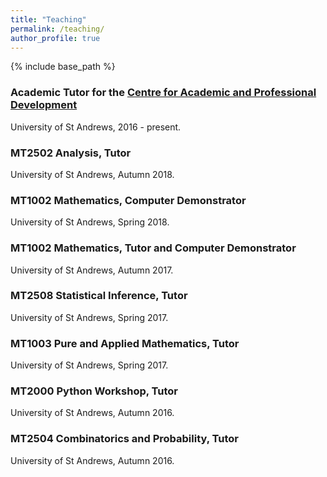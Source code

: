 ```yaml
---
title: "Teaching"
permalink: /teaching/
author_profile: true
---
```

{% include base_path %}

### Academic Tutor for the [Centre for Academic and Professional Development](https://www.st-andrews.ac.uk/capod/)
University of St Andrews, 2016 - present.
### MT2502 Analysis, Tutor
University of St Andrews, Autumn 2018.
### MT1002 Mathematics, Computer Demonstrator
University of St Andrews, Spring 2018.
### MT1002 Mathematics, Tutor and Computer Demonstrator
University of St Andrews, Autumn 2017.
### MT2508 Statistical Inference, Tutor
University of St Andrews, Spring 2017.
### MT1003 Pure and Applied Mathematics, Tutor
University of St Andrews, Spring 2017.
### MT2000 Python Workshop, Tutor
University of St Andrews, Autumn 2016.
### MT2504 Combinatorics and Probability, Tutor
University of St Andrews, Autumn 2016.
